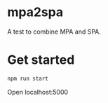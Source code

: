 # mpa2spa
A test to combine MPA and SPA.

# Get started
```javascript
npm run start
```
Open localhost:5000
